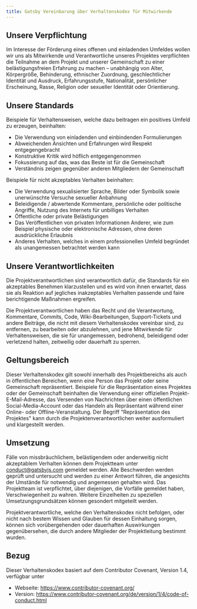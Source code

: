 ```yaml
---
title: Gatsby Vereinbarung über Verhaltenskodex für Mitwirkende
---
```


## Unsere Verpflichtung

Im Interesse der Förderung eines offenen und einladenden Umfeldes wollen wir
uns als Mitwirkende und Verantwortliche unseres Projektes verpflichten die
Teilnahme an dem Projekt und unserer Gemeinschaft zu einer belästigungsfreien
Erfahrung zu machen – unabhängig von Alter, Körpergröße, Behinderung,
ethnischer Zuordnung, geschlechtlicher Identität und Ausdruck, Erfahrungsstufe,
Nationalität, persönlicher Erscheinung, Rasse, Religion oder sexueller
Identität oder Orientierung.

## Unsere Standards

Beispiele für Verhaltensweisen, welche dazu beitragen ein positives Umfeld zu
erzeugen, beinhalten:

- Die Verwendung von einladenden und einbindenden Formulierungen
- Abweichenden Ansichten und Erfahrungen wird Respekt entgegengebracht
- Konstruktive Kritik wird höflich entgegengenommen
- Fokussierung auf das, was das Beste ist für die Gemeinschaft
- Verständnis zeigen gegenüber anderen Mitgliedern der Gemeinschaft

Beispiele für nicht akzeptables Verhalten beinhalten:

- Die Verwendung sexualisierter Sprache, Bilder oder Symbolik sowie
  unerwünschte Versuche sexueller Anbahnung
- Beleidigende / abwertende Kommentare, persönliche oder politische Angriffe,
  Nutzung des Internets für unbilliges Verhalten
- Öffentliche oder private Belästigungen
- Das Veröffentlichen von privaten Informationen Anderer, wie zum Beispiel
  physische oder elektronische Adressen, ohne deren ausdrückliche Erlaubnis
- Anderes Verhalten, welches in einem professionellen Umfeld begründet als
  unangemessen betrachtet werden kann

## Unsere Verantwortlichkeiten

Die Projektverantwortlichen sind verantwortlich dafür, die Standards für ein
akzeptables Benehmen klarzustellen und es wird von ihnen erwartet, dass sie als
Reaktion auf jegliches inakzeptables Verhalten passende und faire berichtigende
Maßnahmen ergreifen.

Die Projektverantwortlichen haben das Recht und die Verantwortung, Kommentare,
Commits, Code, Wiki-Bearbeitungen, Support-Tickets und andere Beiträge, die
nicht mit diesem Verhaltenskodex vereinbar sind, zu entfernen, zu bearbeiten
oder abzulehnen, und jene Mitwirkende für Verhaltensweisen, die sie für
unangemessen, bedrohend, beleidigend oder verletzend halten, zeitweilig oder
dauerhaft zu sperren.

## Geltungsbereich

Dieser Verhaltenskodex gilt sowohl innerhalb des Projektbereichs als auch in
öffentlichen Bereichen, wenn eine Person das Projekt oder seine Gemeinschaft
repräsentiert. Beispiele für die Repräsentation eines Projektes oder der
Gemeinschaft beinhalten die Verwendung einer offiziellen
Projekt-E-Mail-Adresse, das Versenden von Nachrichten über einen öffentlichen
Social-Media-Account oder das Handeln als Repräsentant während einer Online-
oder Offline-Veranstaltung. Der Begriff "Repräsentation des Projektes" kann
durch die Projektenverantwortlichen weiter ausformuliert und klargestellt
werden.

## Umsetzung

Fälle von missbräuchlichem, belästigendem oder anderweitig nicht akzeptablem
Verhalten können dem Projektteam unter
[conduct@gatsbyjs.com](mailto:conduct@gatsbyjs.com) gemeldet werden. Alle Beschwerden
werden geprüft und untersucht und werden zu einer Antwort führen, die
angesichts der Umstände für notwendig und angemessen gehalten wird. Das
Projektteam ist verpflichtet, über diejenigen, die Vorfälle gemeldet haben,
Verschwiegenheit zu wahren. Weitere Einzelheiten zu speziellen
Umsetzungsgrundsätzen können gesondert mitgeteilt werden.

Projektverantwortliche, welche den Verhaltenskodex nicht befolgen, oder nicht
nach bestem Wissen und Glauben für dessen Einhaltung sorgen, können sich
vorübergehenden oder dauerhaften Auswirkungen gegenübersehen, die durch
andere Mitglieder der Projektleitung bestimmt wurden.

## Bezug

Dieser Verhaltenskodex basiert auf dem Contributor Covenant, Version 1.4,
verfügbar unter

- Webseite: https://www.contributor-covenant.org/
- Version:
  https://www.contributor-covenant.org/de/version/1/4/code-of-conduct.html
